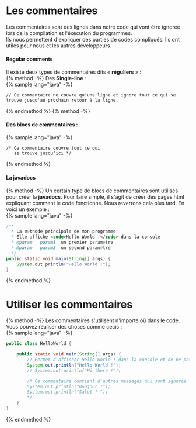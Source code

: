 # Les commentaires  

Les commentaires sont des lignes dans notre code qui vont être ignorée lors de la compilation et l'éxecution du programmes.  
Ils nous permettent d'expliquer des parties de codes compliqués. Ils ont utiles pour nous et les autres développeurs.

#### Regular comments

Il existe deux types de commentaires dits « **réguliers** » :  
{% method -%}
Des **Single-line** :  
{% sample lang="java" -%}
```
// Ce commentaire ne couvre qu'une ligne et ignore tout ce qui se trouve jusqu'au prochain retour à la ligne.
```  
{% endmethod %}
{% method -%}
#### Des blocs de commentaires :  
{% sample lang="java" -%}
```
/* Ce commentaire couvre tout ce qui
   se trouve jusqu'ici */
```  
{% endmethod %}


#### La javadocs  
{% method -%}
Un certain type de blocs de commentaires sont utilisés pour créer la **javadocs**. Pour faire simple, il s'agit de créer des pages html expliquant comment le code fonctionne. Nous reverrons cela plus tard.
En voici un exemple :  
{% sample lang="java" -%}
```java
/**
  * La méthode principale de mon programme.
  * Elle affiche <code>Hello World !</code> dans la console
  * @param   param1  un premier paramètre
  * @param   param2  un second paramètre
  */
public static void main(String[] args) {
    System.out.println("Hello World !");
}
```
{% endmethod %}  

# Utiliser les commentaires
{% method -%}
Les commentaires s'utilisent n'importe où dans le code. Vous pouvez réaliser des choses comme cecis :  
{% sample lang="java" -%}
```java
public class HelloWorld {

    public static void main(String[] args) {
        // Permet d'afficher Hello World ! dans la console et de ne pas éxecuter Hi there !.
        System.out.println("Hello World !");
        // System.out.println("Hi there !");

        /* Ce commentaire contient d'autres messages qui sont ignorés
        System.out.println("Bonjour !");
        System.out.println("Salut ! ");
        */
    }
}
```  
{% endmethod %}
